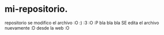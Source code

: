 # mi-repositorio.

repositorio
se modifico el archivo :O
:)
:3
:O
:P
bla bla bla
SE edita el archivo nuevamente :D desde la web :O
